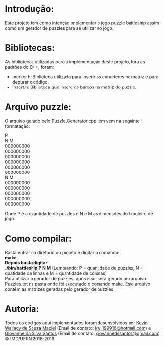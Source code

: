 # Introdução: #

Este projeto tem como intenção implementar o jogo puzzle battleship assim como um gerador de puzzles para se utilizar no jogo.

# Bibliotecas: #

As bibliotecas utilizadas para a implementação deste projeto, fora as padrões do C++, foram:
- marker.h:
	Biblioteca utilizada para inserir os caracteres na matriz e para depurar o código.
- insert.h: 
	Biblioteca que insere os barcos na matriz do puzzle.

# Arquivo puzzle: #

O arquivo gerado pelo Puzzle_Generator.cpp tem vem na seguinte formatação:

P<br />
N M <br />
000000000<br />
000000000<br />
000000000<br />
000000000<br />
000000000<br />
000000000<br />
N M<br />
000000000<br />
000000000<br />
000000000<br />
000000000<br />
000000000<br />


Onde P é a quantidade de puzzles e N e M as dimensões do tabuleiro de jogo.

# Como compilar: #

Basta entrar no diretório do projeto e digitar o comando: <br />
**make** <br />
**Depois basta digitar:** <br />
**./bin/battleship P N M** (Lembrando: P = quantidade de puzzles, N = quatidade de linhas e M = quantidade de colunas)<br />
Para utilizar o gerador de puzzles, após isso, será gerado um arquivo Puzzles.txt na pasta onde foi executado o comando make. Este arquivo contém as matrizes geradas pelo gerador de puzzles

# Autoria: #

Todos os códigos aqui implementados foram desenvolvidos por [Kevin Wallacy de Souza Maciel](https://github.com/kevinwall) (Email de contato: <kw_199916@hotmail.com>) e [Giovanne da Silva Santos](https://github.com/GSDante) (Email de contato: <giovannedssantos@gmail.com>)
&copy; IMD/UFRN 2018-2019
